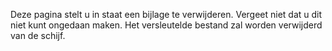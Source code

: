 Deze pagina stelt u in staat een bijlage te verwijderen. Vergeet niet dat u dit niet kunt ongedaan maken. Het versleutelde bestand zal worden verwijderd van de schijf.